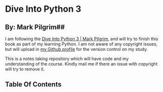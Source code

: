 # Dive Into Python 3 #
## By: Mark Pilgrim##


I am following the [Dive Into Python 3 | Mark Pilgrim](http://www.diveintopython3.net "Dive Into Python 3 by Mark Pilgrim"), and will try to finish this book as part of my learning Python. I am not aware of any copyright issues, but will upload in [my Github profile](https://github.com/archeranimesh/) for the version control on my study.

This is a notes taking repository which will have code and my understanding of the course. Kindly mail me if there an issue with copyright will try to remove it.


## Table Of Contents ##
